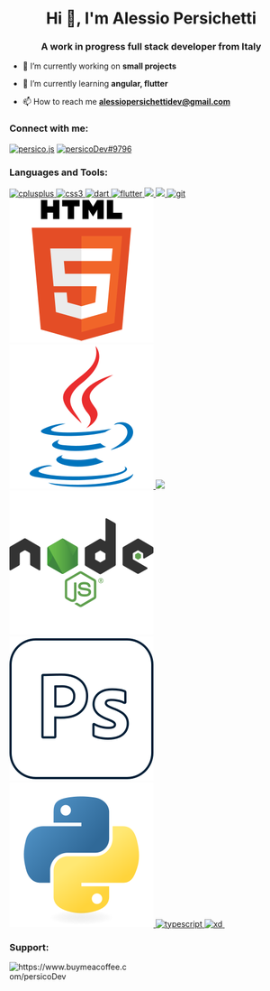 <h1 align="center">Hi 👋, I'm Alessio Persichetti</h1>
<h3 align="center">A work in progress full stack developer from Italy</h3>

- 🔭 I’m currently working on **small projects**

- 🌱 I’m currently learning **angular, flutter**

- 📫 How to reach me **alessiopersichettidev@gmail.com**

<h3 align="left">Connect with me:</h3>
<p align="left">
<a href="https://instagram.com/persico.js" target="blank"><img align="center" src="https://cdn.jsdelivr.net/npm/simple-icons@3.0.1/icons/instagram.svg" alt="persico.js" height="30" width="40" /></a>
<a href="https://discord.gg/persicoDev#9796" target="blank"><img align="center" src="https://cdn.jsdelivr.net/npm/simple-icons@3.0.1/icons/discord.svg" alt="persicoDev#9796" height="30" width="40" /></a>
</p>

<h3 align="left">Languages and Tools:</h3>
<p align="left"> <a href="https://www.w3schools.com/cpp/" target="_blank"> <img src="https://img.shields.io/badge/C%2B%2B-00599C?style=for-the-badge&logo=c%2B%2B&logoColor=white" alt="cplusplus" /> </a> <a href="https://www.w3schools.com/css/" target="_blank"> <img src="https://img.shields.io/badge/C%2B%2B-00599C?style=for-the-badge&logo=c%2B%2B&logoColor=white" alt="css3" /> </a> <a href="https://dart.dev" target="_blank"> <img src="https://img.shields.io/badge/Dart-0175C2?style=for-the-badge&logo=dart&logoColor=white" alt="dart" /> </a> <a href="https://flutter.dev" target="_blank"> <img src="https://img.shields.io/badge/Flutter-02569B?style=for-the-badge&logo=flutter&logoColor=white" alt="flutter" /> <a href="https://img.shields.io/badge/Angular-DD0031?style=for-the-badge&logo=angular&logoColor=white"><img src="https://img.shields.io/badge/Angular-DD0031?style=for-the-badge&logo=angular&logoColor=white"> </a> <a href="https://www.javascript.com/"> <img src="https://img.shields.io/badge/JavaScript-F7DF1E?style=for-the-badge&logo=javascript&logoColor=black"> <a href="https://git-scm.com/" target="_blank"> <img src="https://www.vectorlogo.zone/logos/git-scm/git-scm-icon.svg" alt="git" /> </a> <a href="https://www.w3.org/html/" target="_blank"> <img src="https://raw.githubusercontent.com/devicons/devicon/master/icons/html5/html5-original-wordmark.svg" alt="html5" /> </a> <a href="https://www.java.comcontent.com/devicons/devicon/master/icons/linux/linux-original.svg" alt="linux" /> </a> <a href="https://nodejs.org" targ" target="_blank"> <img src="https://raw.githubusercontent.com/devicons/devicon/master/icons/java/java-original.svg" alt="java" /> </a> <a href="https://www.linux.org/" target="_blank"> <img src="https://raw.githubuseret="_blank"> <img src="https://raw.githubusercontent.com/devicons/devicon/master/icons/nodejs/nodejs-original-wordmark.svg" alt="nodejs" /> </a> <a href="https://www.photoshop.com/en" target="_blank"> <img src="https://raw.githubusercontent.com/devicons/devicon/master/icons/photoshop/photoshop-line.svg" alt="photoshop" /> </a> <a href="https://www.python.org" target="_blank"> <img src="https://raw.githubusercontent.com/devicons/devicon/master/icons/python/python-original.svg" alt="python" /> </a> <a href="https://www.typescriptlang.org/" target="_blank"> <img src="https://img.shields.io/badge/TypeScript-007ACC?style=for-the-badge&logo=typescript&logoColor=white" alt="typescript" /> </a> <a href="https://www.adobe.com/products/xd.html" target="_blank"> <img src="https://cdn.worldvectorlogo.com/logos/adobe-xd.svg" alt="xd" /> </a> <img scr="https://img.shields.io/badge/Arch_Linux-1793D1?style=for-the-badge&logo=arch-linux&logoColor=white"> </p>

<h3 align="left">Support:</h3>
<p><a href="https://www.buymeacoffee.com/persicoDev"> <img align="left" src="https://cdn.buymeacoffee.com/buttons/v2/default-yellow.png" height="50" width="210" alt="https://www.buymeacoffee.com/persicoDev" /></a></p><br><br>
